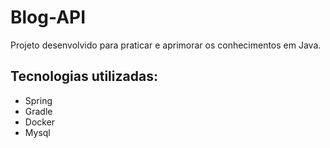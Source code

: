 # Blog-API

Projeto desenvolvido para praticar e aprimorar os conhecimentos em Java.

## Tecnologias utilizadas:
  - Spring
  - Gradle
  - Docker
  - Mysql
